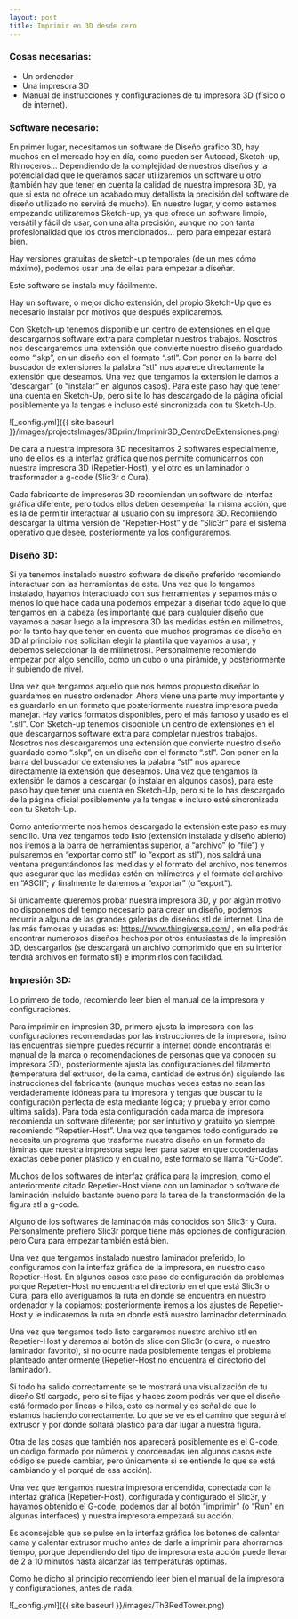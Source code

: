```yaml
---
layout: post
title: Imprimir en 3D desde cero
---
```

### Cosas necesarias:
- Un ordenador
- Una impresora 3D
- Manual de instrucciones y configuraciones de tu impresora 3D (físico o de internet).

### Software necesario:
En primer lugar, necesitamos un software de Diseño gráfico 3D, hay muchos en el mercado hoy en día, como pueden ser Autocad, Sketch-up, Rhinoceros… Dependiendo de la complejidad de nuestros diseños y la potencialidad que le queramos sacar utilizaremos un software u otro (también hay que tener en cuenta la calidad de nuestra impresora 3D, ya que si esta no ofrece un acabado muy detallista la precisión del software de diseño utilizado no servirá de mucho). 
En nuestro lugar, y como estamos empezando utilizaremos Sketch-up, ya que ofrece un software limpio, versátil y fácil de usar, con una alta precisión, aunque no con tanta profesionalidad que los otros mencionados… pero para empezar estará bien. 

Hay versiones gratuitas de sketch-up temporales (de un mes cómo máximo), podemos usar una de ellas para empezar a diseñar. 

Este software se instala muy fácilmente. 

Hay un software, o mejor dicho extensión, del propio Sketch-Up que es necesario instalar por motivos que después explicaremos. 

Con Sketch-up tenemos disponible un centro de extensiones en el que descargarnos software extra para completar nuestros trabajos. Nosotros nos descargaremos una extensión que convierte nuestro diseño guardado como “.skp”, en un diseño con el formato “.stl”. Con poner en la barra del buscador de extensiones la palabra “stl” nos aparece directamente la extensión que deseamos. Una vez que tengamos la extensión le damos a “descargar” (o “instalar” en algunos casos). Para este paso hay que tener una cuenta en Sketch-Up, pero si te lo has descargado de la página oficial posiblemente ya la tengas e incluso esté sincronizada con tu Sketch-Up.

![_config.yml]({{ site.baseurl }}/images/projectsImages/3Dprint/Imprimir3D_CentroDeExtensiones.png)

De cara a nuestra impresora 3D necesitamos 2 softwares especialmente, uno de ellos es la interfaz gráfica que nos permite comunicarnos con nuestra impresora 3D (Repetier-Host), y el otro es un laminador o trasformador a g-code (Slic3r o Cura). 

Cada fabricante de impresoras 3D recomiendan un software de interfaz gráfica diferente, pero todos ellos deben desempeñar la misma acción, que es la de permitir interactuar al usuario con su impresora 3D. Recomiendo descargar la última versión de “Repetier-Host” y de “Slic3r” para el sistema operativo que desee, posteriormente ya los configuraremos.

### Diseño 3D:
Si ya tenemos instalado nuestro software de diseño preferido recomiendo interactuar con las herramientas de este.
Una vez que lo tengamos instalado, hayamos interactuado con sus herramientas y sepamos más o menos lo que hace cada una podemos empezar a diseñar todo aquello que tengamos en la cabeza (es importante que para cualquier diseño que vayamos a pasar luego a la impresora 3D las medidas estén en milímetros, por lo tanto hay que tener en cuenta que muchos programas de diseño en 3D al principio nos solicitan elegir la plantilla que vayamos a usar, y debemos seleccionar la de milímetros). Personalmente recomiendo empezar por algo sencillo, como un cubo o una pirámide, y posteriormente ir subiendo de nivel.

Una vez que tengamos aquello que nos hemos propuesto diseñar lo guardamos en nuestro ordenador. 
Ahora viene una parte muy importante y es guardarlo en un formato que posteriormente nuestra impresora pueda manejar. Hay varios formatos disponibles, pero el más famoso y usado es el “.stl”. Con Sketch-up tenemos disponible un centro de extensiones en el que descargarnos software extra para completar nuestros trabajos. Nosotros nos descargaremos una extensión que convierte nuestro diseño guardado como “.skp”, en un diseño con el formato “.stl”. Con poner en la barra del buscador de extensiones la palabra “stl” nos aparece directamente la extensión que deseamos. Una vez que tengamos la extensión le damos a descargar (o instalar en algunos casos), para este paso hay que tener una cuenta en Sketch-Up, pero si te lo has descargado de la página oficial posiblemente ya la tengas e incluso esté sincronizada con tu Sketch-Up.

Como anteriormente nos hemos descargado la extensión este paso es muy sencillo.
Una vez tengamos todo listo (extensión instalada y diseño abierto) nos iremos a la barra de herramientas superior, a “archivo” (o “file”) y pulsaremos en “exportar como stl” (o “export as stl”), nos saldrá una ventana preguntándonos las medidas y el formato del archivo, nos tenemos que asegurar que las medidas estén en milímetros y el formato del archivo en “ASCII”; y finalmente le daremos a “exportar” (o “export”).


Si únicamente queremos probar nuestra impresora 3D, y por algún motivo no disponemos del tiempo necesario para crear un diseño, podemos recurrir a alguna de las grandes galerías de diseños stl de internet. Una de las más famosas y usadas es: https://www.thingiverse.com/ , en ella podrás encontrar numerosos diseños hechos por otros entusiastas de la impresión 3D, descargarlos (se descargará un archivo comprimido que en su interior tendrá archivos en formato stl) e imprimirlos con facilidad.
 
### Impresión 3D:

Lo primero de todo, recomiendo leer bien el manual de la impresora y configuraciones.

Para imprimir en impresión 3D, primero ajusta la impresora con las configuraciones recomendadas por las instrucciones de la impresora, (sino las encuentras siempre puedes recurrir a internet donde encontrarás el manual de la marca o recomendaciones de personas que ya conocen su impresora 3D), posteriormente ajusta las configuraciones del filamento (temperatura del extrusor, de la cama, cantidad de extrusión) siguiendo las instrucciones del fabricante (aunque muchas veces estas no sean las verdaderamente idóneas para tu impresora y tengas que buscar tu la configuración perfecta de esta mediante lógica; y prueba y error como última salida). Para toda esta configuración cada marca de impresora recomienda un software diferente; por ser intuitivo y gratuito yo siempre recomiendo “Repetier-Host”.
Una vez que tengamos todo configurado se necesita un programa que trasforme nuestro diseño en un formato de láminas que nuestra impresora sepa leer para saber en que coordenadas exactas debe poner plástico y en cual no, este formato se llama “G-Code”. 

Muchos de los softwares de interfaz gráfica para la impresión, como el anteriormente citado Repetier-Host viene con un laminador o software de laminación incluido bastante bueno para la tarea de la transformación de la figura stl a g-code. 

Alguno de los softwares de laminación más conocidos son Slic3r y Cura. Personalmente prefiero Slic3r porque tiene más opciones de configuración, pero Cura para empezar también está bien.

Una vez que tengamos instalado nuestro laminador preferido, lo configuramos con la interfaz gráfica de la impresora, en nuestro caso Repetier-Host. En algunos casos este paso de configuración da problemas porque Repetier-Host no encuentra el directorio en el que está Slic3r o Cura, para ello averiguamos la ruta en donde se encuentra en nuestro ordenador y la copiamos; posteriormente iremos a los ajustes de Repetier-Host y le indicaremos la ruta en donde está nuestro laminador determinado.

Una vez que tengamos todo listo cargaremos nuestro archivo stl en Repetier-Host y daremos al botón de slice con Slic3r (o cura, o nuestro laminador favorito), si no ocurre nada posiblemente tengas el problema planteado anteriormente (Repetier-Host no encuentra el directorio del laminador).

Si todo ha salido correctamente se te mostrará una visualización de tu diseño Stl cargado, pero si te fijas y haces zoom podrás ver que el diseño está formado por líneas o hilos, esto es normal y es señal de que lo estamos haciendo correctamente. Lo que se ve es el camino que seguirá el extrusor y por donde soltará plástico para dar lugar a nuestra figura. 

Otra de las cosas que también nos aparecerá posiblemente es el G-code, un código formado por números y coordenadas (en algunos casos este código se puede cambiar, pero únicamente si se entiende lo que se está cambiando y el porqué de esa acción).

Una vez que tengamos nuestra impresora encendida, conectada con la interfaz gráfica (Repetier-Host), configurada y configurado el Slic3r, y hayamos obtenido el G-code, podemos dar al botón “imprimir” (o “Run” en algunas interfaces) y nuestra impresora empezará su acción. 

Es aconsejable que se pulse en la interfaz gráfica los botones de calentar cama y calentar extrusor mucho antes de darle a imprimir para ahorrarnos tiempo, porque dependiendo del tipo de impresora esta acción puede llevar de 2 a 10 minutos hasta alcanzar las temperaturas optimas.

Como he dicho al principio recomiendo leer bien el manual de la impresora y configuraciones, antes de nada.



![_config.yml]({{ site.baseurl }}/images/Th3RedTower.png)
